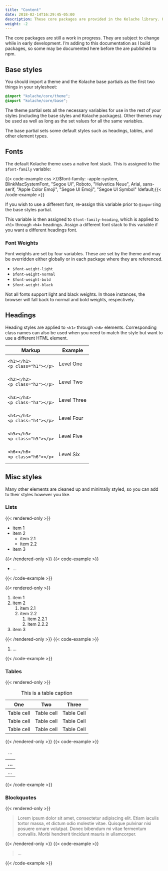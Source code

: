 ```yaml
---
title: "Content"
date: 2018-02-14T16:29:45-05:00
description: These core packages are provided in the Kolache library. Use `@import` to import them from `kolache/core/*`.
weight: -2
---
```


<div class="alert alert--danger">
The core packages are still a work in progress. They are subject to change while in early development. I’m adding to this documentation as I build packages, so some may be documented here before the are published to npm.
</div>

## Base styles

You should import a theme and the Kolache base partials as the first two things in your stylesheet:

```css
@import "kolache/core/theme";
@import "kolache/core/base";
```

The theme partial sets all the necessary variables for use in the rest of your styles (including the base styles and Kolache packages). Other themes may be used as well as long as the set values for all the same variables.

The base partial sets some default styles such as headings, tables, and other element types.

## Fonts

The default Kolache theme uses a native font stack. This is assigned to the `$font-family` variable:

{{< code-example css >}}$font-family: -apple-system, BlinkMacSystemFont, "Segoe UI", Roboto,
  "Helvetica Neue", Arial, sans-serif, "Apple Color Emoji",
  "Segoe UI Emoji", "Segoe UI Symbol" !default;{{< /code-example >}}

If you wish to use a different font, re-assign this variable prior to `@import`ing the base styles partial.

This variable is then assigned to `$font-family-heading`, which is applied to `<h1>` through `<h4>` headings. Assign a different font stack to this variable if you want a different headings font.

### Font Weights

Font weights are set by four variables. These are set by the theme and may be overridden either globally or in each package where they are referenced.

* `$font-weight-light`
* `$font-weight-normal`
* `$font-weight-bold`
* `$font-weight-black`

Not all fonts support light and black weights. In those instances, the browser will fall back to normal and bold weights, respectively.

<!-- font scalar? -->
<!-- ems, paddings, etc? -->

## Headings

Heading styles are applied to `<h1>` through `<h6>` elements. Corresponding class names can also be used when you need to match the style but want to use a different HTML element.

| Markup                              | Example                       |
| ----------------------------------- | ----------------------------- |
| `<h1></h1>`<br>`<p class="h1"></p>` | <p class="h1">Level One</p>   |
| `<h2></h2>`<br>`<p class="h2"></p>` | <p class="h2">Level Two</p>   |
| `<h3></h3>`<br>`<p class="h3"></p>` | <p class="h3">Level Three</p> |
| `<h4></h4>`<br>`<p class="h4"></p>` | <p class="h4">Level Four</p>  |
| `<h5></h5>`<br>`<p class="h5"></p>` | <p class="h5">Level Five</p>  |
| `<h6></h6>`<br>`<p class="h6"></p>` | <p class="h6">Level Six</p>   |

## Misc styles

Many other elements are cleaned up and minimally styled, so you can add to their styles however you like.

### Lists

{{< rendered-only >}}
<ul>
  <li>item 1</li>
  <li>
    item 2
    <ul>
      <li>item 2.1</li>
      <li>item 2.2</li>
    </ul>
  </li>
  <li>item 3</li>
</ul>
{{< /rendered-only >}}
{{< code-example >}}
<ul>
  <li>…</li>
</ul>
{{< /code-example >}}

{{< rendered-only >}}
<ol>
  <li>item 1</li>
  <li>
    item 2
    <ol>
      <li>item 2.1</li>
      <li>
        item 2.2
        <ol>
          <li>item 2.2.1</li>
          <li>item 2.2.2</li>
        </ol>
      </li>
    </ol>
  </li>
  <li>item 3</li>
</ol>
{{< /rendered-only >}}
{{< code-example >}}
<ol>
  <li>…</li>
</ol>
{{< /code-example >}}

### Tables

{{< rendered-only >}}
<table>
  <caption>This is a table caption</caption>
  <thead>
    <tr>
      <th>One</th>
      <th>Two</th>
      <th>Three</th>
    </tr>
  </thead>
  <tbody>
    <tr>
      <td>Table cell</td>
      <td>Table cell</td>
      <td>Table Cell</td>
    </tr>
    <tr>
      <td>Table cell</td>
      <td>Table cell</td>
      <td>Table Cell</td>
    </tr>
    <tr>
      <td>Table cell</td>
      <td>Table cell</td>
      <td>Table Cell</td>
    </tr>
  </tbody>
</table>
{{< /rendered-only >}}
{{< code-example >}}
<table>
  <caption>…</caption>
  <thead>
    <tr>
      <th>…</th>
    </tr>
  </thead>
  <tbody>
    <tr>
      <td>…</td>
    </tr>
  </tbody>
</table>
{{< /code-example >}}

### Blockquotes

{{< rendered-only >}}
<blockquote>Lorem ipsum dolor sit amet, consectetur adipiscing elit.
Etiam iaculis tortor massa, et dictum odio molestie vitae. Quisque
pulvinar nisi posuere ornare volutpat. Donec bibendum mi vitae fermentum
convallis. Morbi hendrerit tincidunt mauris in ullamcorper.</blockquote>
{{< /rendered-only >}}
{{< code-example >}}
<blockquote>…</blockquote>
{{< /code-example >}}

